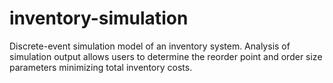 # inventory-simulation
Discrete-event simulation model of an inventory system. Analysis of simulation output allows users to determine the reorder point and order size parameters minimizing total inventory costs.
